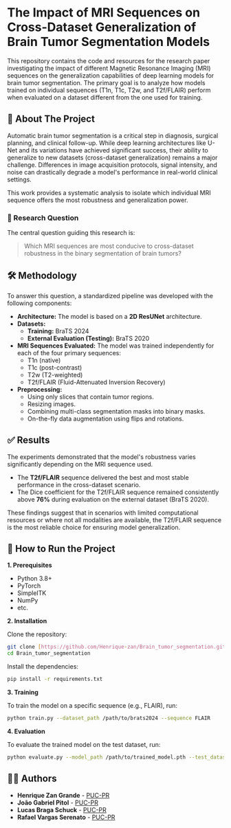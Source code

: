 # The Impact of MRI Sequences on Cross-Dataset Generalization of Brain Tumor Segmentation Models

This repository contains the code and resources for the research paper investigating the impact of different Magnetic Resonance Imaging (MRI) sequences on the generalization capabilities of deep learning models for brain tumor segmentation. The primary goal is to analyze how models trained on individual sequences (T1n, T1c, T2w, and T2f/FLAIR) perform when evaluated on a dataset different from the one used for training.

## 📖 About The Project

Automatic brain tumor segmentation is a critical step in diagnosis, surgical planning, and clinical follow-up. While deep learning architectures like U-Net and its variations have achieved significant success, their ability to generalize to new datasets (cross-dataset generalization) remains a major challenge. Differences in image acquisition protocols, signal intensity, and noise can drastically degrade a model's performance in real-world clinical settings.

This work provides a systematic analysis to isolate which individual MRI sequence offers the most robustness and generalization power.

### 🎯 Research Question

The central question guiding this research is:
> Which MRI sequences are most conducive to cross-dataset robustness in the binary segmentation of brain tumors?
## 🛠️ Methodology

To answer this question, a standardized pipeline was developed with the following components:

* **Architecture:** The model is based on a **2D ResUNet** architecture.
* **Datasets:**
    * **Training:** BraTS 2024 
    * **External Evaluation (Testing):** BraTS 2020
* **MRI Sequences Evaluated:** The model was trained independently for each of the four primary sequences:
    * T1n (native)
    * T1c (post-contrast)
    * T2w (T2-weighted)
    * T2f/FLAIR (Fluid-Attenuated Inversion Recovery)
* **Preprocessing:**
    * Using only slices that contain tumor regions.
    * Resizing images.
    * Combining multi-class segmentation masks into binary masks.
    * On-the-fly data augmentation using flips and rotations.

## ✅ Results

The experiments demonstrated that the model's robustness varies significantly depending on the MRI sequence used.

* The **T2f/FLAIR** sequence delivered the best and most stable performance in the cross-dataset scenario.
* The Dice coefficient for the T2f/FLAIR sequence remained consistently above **76%** during evaluation on the external dataset (BraTS 2020).

These findings suggest that in scenarios with limited computational resources or where not all modalities are available, the T2f/FLAIR sequence is the most reliable choice for ensuring model generalization.

## 🚀 How to Run the Project

**1. Prerequisites**

* Python 3.8+
* PyTorch
* SimpleITK
* NumPy
* etc.

**2. Installation**

Clone the repository:
```bash
git clone [https://github.com/Henrique-zan/Brain_tumor_segmentation.git](https://github.com/Henrique-zan/Brain_tumor_segmentation.git)
cd Brain_tumor_segmentation
```

Install the dependencies:
```bash
pip install -r requirements.txt
```

**3. Training**

To train the model on a specific sequence (e.g., FLAIR), run:
```bash
python train.py --dataset_path /path/to/brats2024 --sequence FLAIR
```

**4. Evaluation**

To evaluate the trained model on the test dataset, run:
```bash
python evaluate.py --model_path /path/to/trained_model.pth --test_dataset_path /path/to/brats2020
```

## 👨‍💻 Authors

* **Henrique Zan Grande** - [PUC-PR](https://www.pucpr.br/) 
* **João Gabriel Pitol** - [PUC-PR](https://www.pucpr.br/) 
* **Lucas Braga Schuck** - [PUC-PR](https://www.pucpr.br/)
* **Rafael Vargas Serenato** - [PUC-PR](https://www.pucpr.br/)
